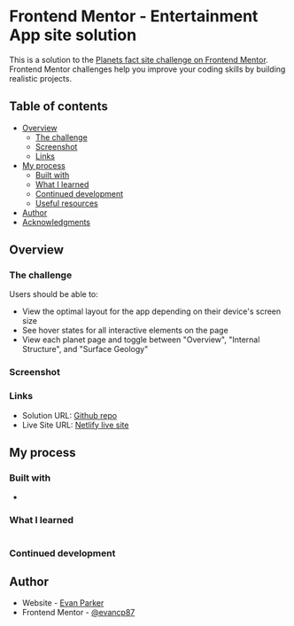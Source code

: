 # Frontend Mentor - Entertainment App site solution

This is a solution to the [Planets fact site challenge on Frontend Mentor](https://www.frontendmentor.io/challenges/planets-fact-site-gazqN8w_f). Frontend Mentor challenges help you improve your coding skills by building realistic projects.

## Table of contents

- [Overview](#overview)
  - [The challenge](#the-challenge)
  - [Screenshot](#screenshot)
  - [Links](#links)
- [My process](#my-process)
  - [Built with](#built-with)
  - [What I learned](#what-i-learned)
  - [Continued development](#continued-development)
  - [Useful resources](#useful-resources)
- [Author](#author)
- [Acknowledgments](#acknowledgments)

## Overview

### The challenge

Users should be able to:

- View the optimal layout for the app depending on their device's screen size
- See hover states for all interactive elements on the page
- View each planet page and toggle between "Overview", "Internal Structure", and "Surface Geology"

### Screenshot

<!-- ![](.src/images/screenshot.png) -->

### Links

- Solution URL: [Github repo]()
- Live Site URL: [Netlify live site]()

## My process

### Built with

-

### What I learned

```js

```

### Continued development

## Author

- Website - [Evan Parker](https://www.evanparker.co.uk/)
- Frontend Mentor - [@evancp87](https://www.frontendmentor.io/profile/evancp87)
